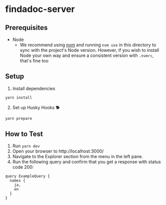 # findadoc-server

## Prerequisites

- Node 
  - We recommend using [nvm](https://github.com/nvm-sh/nvm) and running `nvm use` in this directory to sync with the project's Node version. However, if you wish to install Node your own way and ensure a consistent version with `.nvmrc`, that's fine too

## Setup

1. Install dependencies
```sh
yarn install
```
2. Set up Husky Hooks 🐕️
```sh
yarn prepare
```

## How to Test
1. Run `yarn dev`
2. Open your browser to http://localhost:3000/
3. Navigate to the Explorer section from the menu in the left pane.
4. Run the following query and confirm that you get a response with status code 200:
```
query ExampleQuery {
  names {
    ja,
    en
  }
}
```